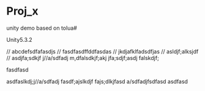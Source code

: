 # Proj_x
unity demo based on tolua# 

Unity5.3.2

// abcdefsdfafasdjs
// fasdfasdffddfasdas
// jkdjafklfadsdfjas
// asldjf;alksjdf
// asdjfa;sdkjf
j//a/sdfadj
m,dfalsdkjf;akj
jfa;sdjf;asdj
falskdjf;

fasdfasd

asdfaslkdj;j//a/sdfadj
fasdf;ajslkdjf
fajs;dlkjfasd
a/sdfadjfsdfasd
asdfasd
